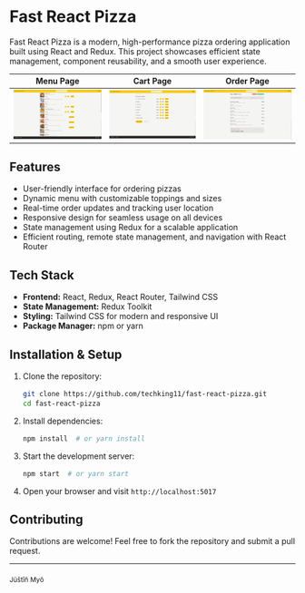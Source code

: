 # Fast React Pizza

Fast React Pizza is a modern, high-performance pizza ordering application built using React and Redux. This project showcases efficient state management, component reusability, and a smooth user experience.

| Menu Page                                                                                                                                                                                     | Cart Page                                                                                                                                                                                     | Order Page                                                                                                                                                                                       |
| --------------------------------------------------------------------------------------------------------------------------------------------------------------------------------------------- | --------------------------------------------------------------------------------------------------------------------------------------------------------------------------------------------- | ------------------------------------------------------------------------------------------------------------------------------------------------------------------------------------------------ |
| [![Menu](https://github.com/techking11/fast-react-pizza/blob/main/src/assets/images/menu-page.png)](https://github.com/techking11/fast-react-pizza/blob/main/src/assets/images/menu-page.png) | [![Cart](https://github.com/techking11/fast-react-pizza/blob/main/src/assets/images/cart-page.png)](https://github.com/techking11/fast-react-pizza/blob/main/src/assets/images/cart-page.png) | [![Order](https://github.com/techking11/fast-react-pizza/blob/main/src/assets/images/order-page.png)](https://github.com/techking11/fast-react-pizza/blob/main/src/assets/images/order-page.png) |

## Features

- User-friendly interface for ordering pizzas
- Dynamic menu with customizable toppings and sizes
- Real-time order updates and tracking user location
- Responsive design for seamless usage on all devices
- State management using Redux for a scalable application
- Efficient routing, remote state management, and navigation with React Router

## Tech Stack

- **Frontend:** React, Redux, React Router, Tailwind CSS
- **State Management:** Redux Toolkit
- **Styling:** Tailwind CSS for modern and responsive UI
- **Package Manager:** npm or yarn

## Installation & Setup

1. Clone the repository:
   ```sh
   git clone https://github.com/techking11/fast-react-pizza.git
   cd fast-react-pizza
   ```
2. Install dependencies:
   ```sh
   npm install  # or yarn install
   ```
3. Start the development server:
   ```sh
   npm start  # or yarn start
   ```
4. Open your browser and visit `http://localhost:5017`

## Contributing

Contributions are welcome! Feel free to fork the repository and submit a pull request.

---

<sub>Jüštîñ Myõ</sub>
